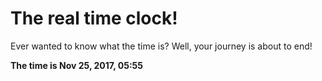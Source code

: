 # The real time clock!

Ever wanted to know what the time is? Well, your journey is about to end!

**The time is Nov 25, 2017, 05:55**